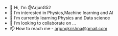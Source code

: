 - 👋 Hi, I’m @ArjunG52
- 👀 I’m interested in Physics,Machine learning and AI
- 🌱 I’m currently learning Physics and Data science
- 💞️ I’m looking to collaborate on ...
- 📫 How to reach me - arjungkrishna@gmail.com

<!---
ArjunG52/ArjunG52 is a ✨ special ✨ repository because its `README.md` (this file) appears on your GitHub profile.
You can click the Preview link to take a look at your changes.
--->
